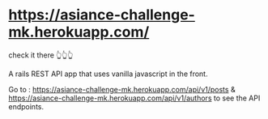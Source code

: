 # https://asiance-challenge-mk.herokuapp.com/

check it there 👆👆👆

A rails REST API app that uses vanilla javascript in the front.

Go to : https://asiance-challenge-mk.herokuapp.com/api/v1/posts & https://asiance-challenge-mk.herokuapp.com/api/v1/authors to see the API endpoints.
